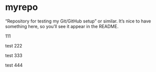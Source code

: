  # myrepo
“Repository for testing my Git/GitHub setup” or similar. It’s nice to have something here, so you’ll see it appear in the README.

111

test 222

test 333

test 444
